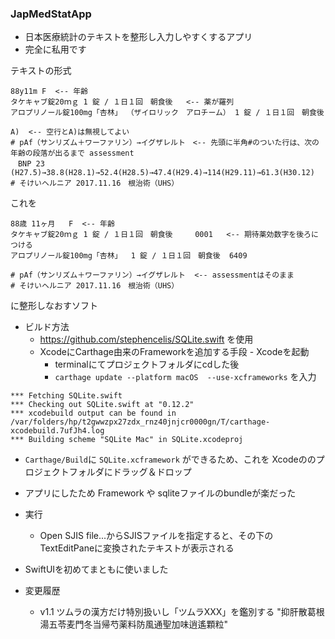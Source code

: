 ### JapMedStatApp

* 日本医療統計のテキストを整形し入力しやすくするアプリ
* 完全に私用です

テキストの形式

```
88y11m F  <-- 年齢
タケキャブ錠20ｍｇ 1 錠 / １日１回　朝食後   <-- 薬が羅列
アロプリノール錠100mg「杏林」 （ザイロリック　アロチーム） 1 錠 / １日１回　朝食後

A)  <-- 空行とA)は無視してよい
# pAf（サンリズム＋ワーファリン）→イグザレルト　<-- 先頭に半角#のついた行は、次の年齢の段落が出るまで assessment
　BNP 23 (H27.5)→38.8(H28.1)→52.4(H28.5)→47.4(H29.4)→114(H29.11)→61.3(H30.12)
# そけいヘルニア 2017.11.16　根治術（UHS）
```
これを
```
88歳 11ヶ月   F  <-- 年齢
タケキャブ錠20ｍｇ 1 錠 / １日１回　朝食後     0001   <-- 期待薬効数字を後ろにつける
アロプリノール錠100mg「杏林」  1 錠 / １日１回　朝食後  6409

# pAf（サンリズム＋ワーファリン）→イグザレルト  <-- assessmentはそのまま
# そけいヘルニア 2017.11.16　根治術（UHS）
```

に整形しなおすソフト

- ビルド方法
  - https://github.com/stephencelis/SQLite.swift を使用
  - XcodeにCarthage由来のFrameworkを追加する手段    - Xcodeを起動
    - terminalにてプロジェクトフォルダにcdした後
    - `carthage update --platform macOS  --use-xcframeworks` を入力
```
*** Fetching SQLite.swift
*** Checking out SQLite.swift at "0.12.2"
*** xcodebuild output can be found in /var/folders/hp/t2gwwzpx27zdx_rnz40jnjcr0000gn/T/carthage-xcodebuild.7ufJh4.log
*** Building scheme "SQLite Mac" in SQLite.xcodeproj
```

   - `Carthage/Build`に `SQLite.xcframework` ができるため、これを Xcodeののプロジェクトフォルダにドラッグ＆ドロップ
   - アプリにしたため Framework や sqliteファイルのbundleが楽だった

- 実行
  - Open SJIS file...からSJISファイルを指定すると、その下のTextEditPaneに変換されたテキストが表示される

- SwiftUIを初めてまともに使いました

- 変更履歴
  - v1.1  ツムラの漢方だけ特別扱いし「ツムラXXX」を鑑別する "抑肝散葛根湯五苓麦門冬当帰芍薬料防風通聖加味逍遙顆粒"

